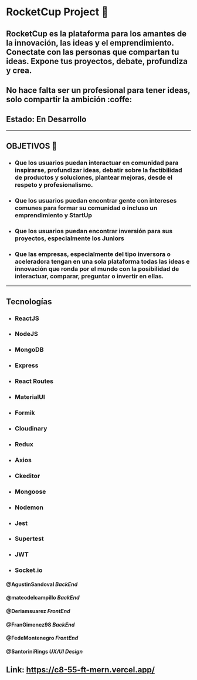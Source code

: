 # RocketCup Project :rocket:

## RocketCup es la plataforma para los amantes de la innovación, las ideas y el emprendimiento. Conectate con las personas que compartan tu ideas. Expone tus proyectos, debate, profundiza y crea.
## No hace falta ser un profesional para tener ideas, solo compartir la ambición :coffe:

## Estado: **En Desarrollo**
---
## OBJETIVOS :star2:


* ### Que los usuarios puedan interactuar en comunidad para inspirarse, profundizar ideas, debatir sobre la factibilidad de productos y soluciones, plantear mejoras, desde el respeto y profesionalismo.

* ### Que los usuarios puedan encontrar gente con intereses comunes para formar su comunidad o incluso un emprendimiento y StartUp

* ### Que los usuarios puedan encontrar inversión para sus proyectos, especialmente los Juniors

* ### Que las empresas, especialmente del tipo inversora o aceleradora tengan en una sola plataforma todas las ideas e innovación que ronda por el mundo con la posibilidad de interactuar, comparar, preguntar o invertir en ellas.

---
## Tecnologías
* ### ReactJS
* ### NodeJS
* ### MongoDB
* ### Express
* ### React Routes
* ### MaterialUI
* ### Formik
* ### Cloudinary
* ### Redux
* ### Axios
* ### Ckeditor
* ### Mongoose
* ### Nodemon
* ### Jest
* ### Supertest
* ### JWT
* ### Socket.io

#### @AgustinSandoval *BackEnd*
#### @mateodelcampillo *BackEnd*
#### @Deriamsuarez *FrontEnd*
#### @FranGimenez98 *BackEnd*
#### @FedeMontenegro *FrontEnd*
#### @SantoriniRings *UX/UI Design*

## Link: https://c8-55-ft-mern.vercel.app/

